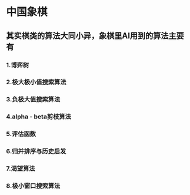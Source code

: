 # 中国象棋
## 其实棋类的算法大同小异，象棋里AI用到的算法主要有
### 1.博弈树
### 2.极大极小值搜索算法
### 3.负极大值搜索算法
### 4.alpha - beta剪枝算法
### 5.评估函数
### 6.归并排序与历史启发
### 7.渴望算法
### 8.极小窗口搜索算法
